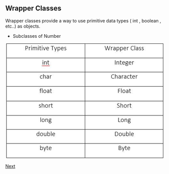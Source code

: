 ## Wrapper Classes

Wrapper classes provide a way to use primitive data types ( int , boolean , etc..) as objects.

* Subclasses of Number

![Number Subclasses](images/primitive_compare.png)


[Next](Autoboxing.md)
